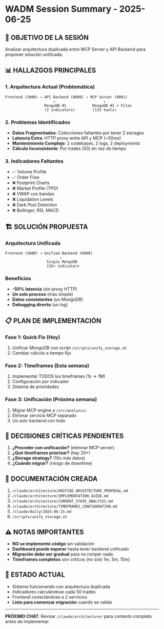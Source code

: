 # WADM Session Summary - 2025-06-25

## 🎯 OBJETIVO DE LA SESIÓN
Analizar arquitectura duplicada entre MCP Server y API Backend para proponer solución unificada.

## 📊 HALLAZGOS PRINCIPALES

### 1. Arquitectura Actual (Problemática)
```
Frontend (3000) → API Backend (8000) → MCP Server (8001)
                      ↓                      ↓
                  MongoDB #1            MongoDB #2 + Files
                  (2 indicators)        (133 tools)
```

### 2. Problemas Identificados
- **Datos Fragmentados**: Colecciones faltantes por tener 2 storages
- **Latencia Extra**: HTTP proxy entre API y MCP (~50ms)
- **Mantenimiento Complejo**: 2 codebases, 2 logs, 2 deployments
- **Cálculo Inconsistente**: Por trades (50) en vez de tiempo

### 3. Indicadores Faltantes
- ✅ Volume Profile
- ✅ Order Flow
- ❌ Footprint Charts
- ❌ Market Profile (TPO)
- ❌ VWAP con bandas
- ❌ Liquidation Levels
- ❌ Dark Pool Detection
- ❌ Bollinger, RSI, MACD

## 🏗️ SOLUCIÓN PROPUESTA

### Arquitectura Unificada
```
Frontend (3000) → Unified Backend (8000)
                         ↓
                   Single MongoDB
                   135+ indicators
```

### Beneficios
- **-50% latencia** (sin proxy HTTP)
- **Un solo proceso** (más simple)
- **Datos consistentes** (un MongoDB)
- **Debugging directo** (un log)

## 📋 PLAN DE IMPLEMENTACIÓN

### Fase 1: Quick Fix (Hoy)
1. Unificar MongoDB con script `/scripts/unify_storage.sh`
2. Cambiar cálculo a tiempo fijo

### Fase 2: Timeframes (Esta semana)
1. Implementar TODOS los timeframes (1s → 1M)
2. Configuración por indicador
3. Sistema de prioridades

### Fase 3: Unificación (Próxima semana)
1. Migrar MCP engine a `/src/analysis/`
2. Eliminar servicio MCP separado
3. Un solo backend con todo

## 🚨 DECISIONES CRÍTICAS PENDIENTES

1. **¿Proceder con unificación?** (eliminar MCP server)
2. **¿Qué timeframes priorizar?** (hay 20+)
3. **¿Storage strategy?** (10x más datos)
4. **¿Cuándo migrar?** (riesgo de downtime)

## 📁 DOCUMENTACIÓN CREADA

1. `/claude/architecture/UNIFIED_ARCHITECTURE_PROPOSAL.md`
2. `/claude/architecture/IMPLEMENTATION_GUIDE.md`
3. `/claude/architecture/CURRENT_STATE_ANALYSIS.md`
4. `/claude/architecture/TIMEFRAMES_CONFIGURATION.md`
5. `/claude/daily/2025-06-25.md`
6. `/scripts/unify_storage.sh`

## ⚠️ NOTAS IMPORTANTES

- **NO se implementó código** sin validación
- **Dashboard puede esperar** hasta tener backend unificado
- **Migración debe ser gradual** para no romper nada
- **Timeframes completos** son críticos (no solo 1m, 5m, 15m)

## 🔄 ESTADO ACTUAL

- Sistema funcionando con arquitectura duplicada
- Indicadores calculándose cada 50 trades
- Frontend conectándose a 2 servicios
- **Listo para comenzar migración** cuando se valide

---

**PRÓXIMO CHAT**: Revisar `/claude/architecture/` para contexto completo antes de implementar.

